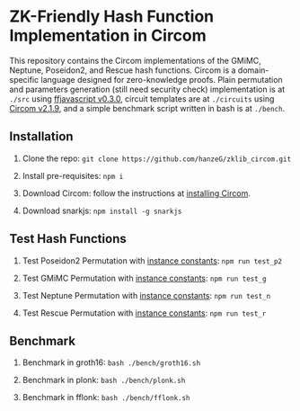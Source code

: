 # ZK-Friendly Hash Function Implementation in Circom

This repository contains the Circom implementations of the GMiMC, Neptune, Poseidon2, and Rescue hash functions. Circom is a domain-specific language designed for zero-knowledge proofs. Plain permutation and parameters generation (still need security check) implementation is at `./src` using [ffjavascript v0.3.0](https://github.com/iden3/ffjavascript.git), circuit templates are at `./circuits` using [Circom v2.1.9](https://github.com/iden3/circom.git), and a simple benchmark script written in bash is at `./bench`.

## Installation

1. Clone the repo: `git clone https://github.com/hanzeG/zklib_circom.git`

2. Install pre-requisites: `npm i`

3. Download Circom: follow the instructions at [installing Circom](https://docs.circom.io/getting-started/installation/).

4. Download snarkjs: `npm install -g snarkjs`

## Test Hash Functions

1. Test Poseidon2 Permutation with [instance constants](https://github.com/HorizenLabs/poseidon2.git): `npm run test_p2`

2. Test GMiMC Permutation with [instance constants](https://github.com/HorizenLabs/poseidon2.git): `npm run test_g`

3. Test Neptune Permutation with [instance constants](https://github.com/HorizenLabs/poseidon2.git): `npm run test_n`

4. Test Rescue Permutation with [instance constants](https://github.com/fluidex/rescue-hash-js.git): `npm run test_r`

## Benchmark

1. Benchmark in groth16: `bash ./bench/groth16.sh`

2. Benchmark in plonk: `bash ./bench/plonk.sh`

3. Benchmark in fflonk: `bash ./bench/fflonk.sh`
